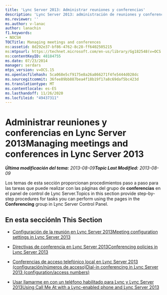 ```yaml
---
title: 'Lync Server 2013: Administrar reuniones y conferencias'
description: 'Lync Server 2013: administración de reuniones y conferencias.'
ms.reviewer: ''
ms.author: v-lanac
author: lanachin
f1.keywords:
- NOCSH
TOCTitle: Managing meetings and conferences
ms:assetid: 8d292e37-bf86-4762-8c28-ff6402505215
ms:mtpsurl: https://technet.microsoft.com/en-us/library/Gg182548(v=OCS.15)
ms:contentKeyID: 48184755
ms.date: 07/23/2014
manager: serdars
mtps_version: v=OCS.15
ms.openlocfilehash: 5ca068e5cf9175e8a26a866271f4fe5444d028dc
ms.sourcegitcommit: 36fee89bb887bea4f18b19f17a8c69daf5bc423d
ms.translationtype: MT
ms.contentlocale: es-ES
ms.lasthandoff: 11/26/2020
ms.locfileid: "49437311"
---
```

# <a name="managing-meetings-and-conferences-in-lync-server-2013"></a><span data-ttu-id="e3f65-103">Administrar reuniones y conferencias en Lync Server 2013</span><span class="sxs-lookup"><span data-stu-id="e3f65-103">Managing meetings and conferences in Lync Server 2013</span></span>

<div data-xmlns="http://www.w3.org/1999/xhtml">

<div class="topic" data-xmlns="http://www.w3.org/1999/xhtml" data-msxsl="urn:schemas-microsoft-com:xslt" data-cs="https://msdn.microsoft.com/">

<div data-asp="https://msdn2.microsoft.com/asp">



</div>

<div id="mainSection">

<div id="mainBody"><span data-ttu-id="e3f65-104">

<span> </span></span><span class="sxs-lookup"><span data-stu-id="e3f65-104">

<span> </span></span></span>

<span data-ttu-id="e3f65-105">_**Última modificación del tema:** 2013-08-09_</span><span class="sxs-lookup"><span data-stu-id="e3f65-105">_**Topic Last Modified:** 2013-08-09_</span></span>

<span data-ttu-id="e3f65-106">Los temas de esta sección proporcionan procedimientos paso a paso para las tareas que puede realizar con las páginas del grupo de **conferencias** en el panel de control de Lync Server.</span><span class="sxs-lookup"><span data-stu-id="e3f65-106">Topics in this section provide step-by-step procedures for tasks you can perform using the pages in the **Conferencing** group in Lync Server Control Panel.</span></span>

<div>

## <a name="in-this-section"></a><span data-ttu-id="e3f65-107">En esta sección</span><span class="sxs-lookup"><span data-stu-id="e3f65-107">In This Section</span></span>

  - [<span data-ttu-id="e3f65-108">Configuración de la reunión en Lync Server 2013</span><span class="sxs-lookup"><span data-stu-id="e3f65-108">Meeting configuration settings in Lync Server 2013</span></span>](lync-server-2013-meeting-configuration-settings.md)

  - [<span data-ttu-id="e3f65-109">Directivas de conferencia en Lync Server 2013</span><span class="sxs-lookup"><span data-stu-id="e3f65-109">Conferencing policies in Lync Server 2013</span></span>](lync-server-2013-conferencing-policies.md)

  - [<span data-ttu-id="e3f65-110">Conferencias de acceso telefónico local en Lync Server 2013 (configuración/números de acceso)</span><span class="sxs-lookup"><span data-stu-id="e3f65-110">Dial-in conferencing in Lync Server 2013 (configuration/access numbers)</span></span>](lync-server-2013-dial-in-conferencing-configuration-access-numbers.md)

  - [<span data-ttu-id="e3f65-111">Usar llamarme en con un teléfono habilitado para Lync y Lync Server 2013</span><span class="sxs-lookup"><span data-stu-id="e3f65-111">Using Call Me At with a Lync-enabled phone and Lync Server 2013</span></span>](lync-server-2013-using-call-me-at-with-a-lync-enabled-phone.md)

<span data-ttu-id="e3f65-112"></div>

</div>

<span> </span>

</div>

</div>

</span><span class="sxs-lookup"><span data-stu-id="e3f65-112"></div>

</div>

<span> </span>

</div>

</div>

</span></span></div>

